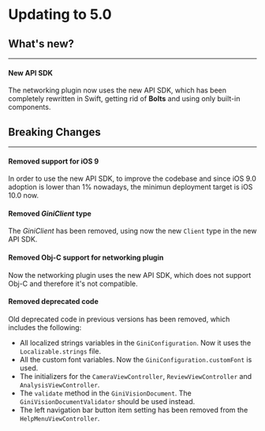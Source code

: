 Updating to 5.0
=============================

## What's new?
---

#### New API SDK
The networking plugin now uses the new API SDK, which has been completely rewritten in Swift, getting rid of  **Bolts** and using only built-in components.

## Breaking Changes
---

#### Removed support for iOS 9
In order to use the new API SDK, to improve the codebase and since iOS 9.0 adoption is lower than 1% nowadays, the minimun deployment target is iOS 10.0 now.

#### Removed _GiniClient_ type
The _GiniClient_ has been removed, using now the new `Client` type in the new API SDK.

#### Removed Obj-C support for networking plugin
Now the networking plugin uses the new API SDK, which does not support Obj-C and therefore it's not compatible.

#### Removed deprecated code
Old deprecated code in previous versions has been removed, which includes the following:
* All localized strings variables in the `GiniConfiguration`. Now it uses the `Localizable.strings` file.
* All the custom font variables. Now the `GiniConfiguration.customFont` is used.
* The initializers for the `CameraViewController`, `ReviewViewController` and `AnalysisViewController`.
* The `validate` method in the `GiniVisionDocument`. The `GiniVisionDocumentValidator` should be used instead.
* The left navigation bar button item setting has been removed from the `HelpMenuViewController`.
